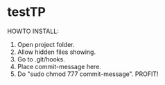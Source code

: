 # testTP

HOWTO INSTALL:

1. Open project folder.
2. Allow hidden files showing.
3. Go to .git/hooks.
4. Place commit-message here.
5. Do "sudo chmod 777 commit-message".
   PROFIT!
